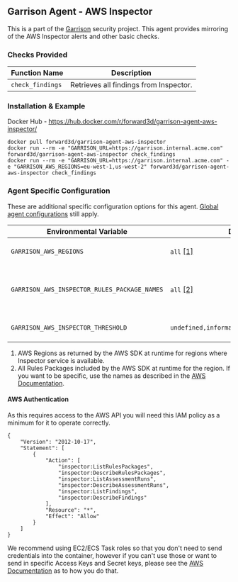 Garrison Agent - AWS Inspector
--

This is a part of the [Garrison](https://github.com/forward3d/garrison) security project. This agent provides mirroring of the AWS Inspector alerts and other basic checks.

### Checks Provided

| Function Name | Description  |
| ------------- | ------------- |
| `check_findings` | Retrieves all findings from Inspector. |

### Installation & Example

Docker Hub - https://hub.docker.com/r/forward3d/garrison-agent-aws-inspector/

    docker pull forward3d/garrison-agent-aws-inspector
    docker run --rm -e "GARRISON_URL=https://garrison.internal.acme.com" forward3d/garrison-agent-aws-inspector check_findings
    docker run --rm -e "GARRISON_URL=https://garrison.internal.acme.com" -e "GARRISON_AWS_REGIONS=eu-west-1,us-west-2" forward3d/garrison-agent-aws-inspector check_findings

### Agent Specific Configuration

These are additional specific configuration options for this agent. [Global agent configurations](https://github.com/forward3d/garrison#global-configuration-options) still apply.

| Environmental Variable  | Default | Expects |
| ------------- | ------------- | ------------- |
| `GARRISON_AWS_REGIONS` | `all` [[1]](#f1) | Comma Separated Strings eg. `eu-west-1,us-west-2` |
| `GARRISON_AWS_INSPECTOR_RULES_PACKAGE_NAMES` | `all` [[2]](#f2) | Comma Separated Strings eg. `Common Vulnerabilities and Exposures,Security Best Practices` |
| `GARRISON_AWS_INSPECTOR_THRESHOLD` | `undefined,informational,low,medium,high`| Comma Separated Strings eg. `medium,high` |

1. <span id="f1"></span> AWS Regions as returned by the AWS SDK at runtime for regions where Inspector service is available.
2. <span id="f2"></span> All Rules Packages included by the AWS SDK at runtime for the region. If you want to be specific, use the names as described in the [AWS Documentation](https://docs.aws.amazon.com/inspector/latest/userguide/inspector_rules-arns.html).

#### AWS Authentication

As this requires access to the AWS API you will need this IAM policy as a minimum for it to operate correctly.

    {
        "Version": "2012-10-17",
        "Statement": [
            {
                "Action": [
                    "inspector:ListRulesPackages",
                    "inspector:DescribeRulesPackages",
                    "inspector:ListAssessmentRuns",
                    "inspector:DescribeAssessmentRuns",
                    "inspector:ListFindings",
                    "inspector:DescribeFindings"
                ],
                "Resource": "*",
                "Effect": "Allow"
            }
        ]
    }

We recommend using EC2/ECS Task roles so that you don't need to send credentials into the container, however if you can't use those or want to send in specific Access Keys and Secret keys, please see the [AWS Documentation](https://docs.aws.amazon.com/sdk-for-ruby/v3/developer-guide/setup-config.html#aws-ruby-sdk-credentials-environment) as to how you do that.
